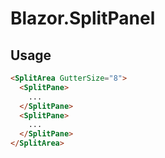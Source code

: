 # Blazor.SplitPanel

## Usage
```HTML
<SplitArea GutterSize="8">
  <SplitPane>
    ...
  </SplitPane>
  <SplitPane>
    ...
  </SplitPane>
</SplitArea>
```
